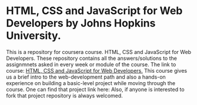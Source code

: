 # HTML, CSS and JavaScript for Web Developers by Johns Hopkins University.
This is a repository for coursera course. HTML, CSS and JavaScript for Web Developers.
These repository contains all the answers/solutions to the assignmnets asked in every week or module of the course.
The link to course: <a href="https://www.coursera.org/learn/html-css-javascript-for-web-developers" target="_blank">HTML, CSS and JavaScript for Web Developers.</a>
This course gives us a brief intro to the web-development path and also a hands-on experience on building a basic-level project while moving through the course.
One can find that project link here: 
Also, if anyone is interested to fork that project repository is always welcomed.
